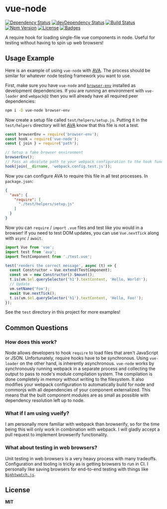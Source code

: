 # vue-node

[![Dependency Status](https://img.shields.io/david/knpwrs/vue-node.svg)](https://david-dm.org/knpwrs/vue-node)
[![devDependency Status](https://img.shields.io/david/dev/knpwrs/vue-node.svg)](https://david-dm.org/knpwrs/vue-node#info=devDependencies)
[![Build Status](https://img.shields.io/travis/knpwrs/vue-node.svg)](https://travis-ci.org/knpwrs/vue-node)
[![Npm Version](https://img.shields.io/npm/v/vue-node.svg)](https://www.npmjs.com/package/vue-node)
[![License](https://img.shields.io/badge/license-MIT-blue.svg)](https://opensource.org/licenses/MIT)
[![Badges](https://img.shields.io/badge/badges-6-orange.svg)](http://shields.io/)

A require hook for loading single-file vue components in node. Useful for
testing without having to spin up web browsers!

## Usage Example

Here is an example of using `vue-node` with [AVA]. The process should be similar
for whatever node testing framework you want to use.

First, make sure you have `vue-node` and [`browser-env`] installed as
development dependencies. If you are running an environment with `vue-loader`
and `webpack@2` then you will already have all required peer dependencies:

```sh
npm i -D vue-node browser-env
```

Now create a setup file called `test/helpers/setup.js`. Putting it in the
`test/helpers` directory will let [AVA] know that this file is not a test.

```js
const browserEnv = require('browser-env');
const hook = require('vue-node');
const { join } = require('path');

// Setup a fake browser environment
browserEnv();
// Pass an absolute path to your webpack configuration to the hook function.
hook(join(__dirname, 'webpack.config.test.js'));
```

Now you can configure AVA to require this file in all test processes. In
`package.json`:

```json
{
  "ava": {
    "require": [
      "./test/helpers/setup.js"
    ]
  }
}
```

Now you can `require` / `import` `.vue` files and test like you would in a
browser! If you need to test DOM updates, you can use `Vue.nextTick` along with `async` / `await`.

```js
import Vue from 'vue';
import test from 'ava';
import TestComponent from './test.vue';

test('renders the correct message', async (t) => {
  const Constructor = Vue.extend(TestComponent);
  const vm = new Constructor().$mount();
  t.is(vm.$el.querySelector('h1').textContent, 'Hello, World!');
  // Update
  vm.setName('Foo');
  await Vue.nextTick();
  t.is(vm.$el.querySelector('h1').textContent, 'Hello, Foo!');
});
```

See the `test` directory in this project for more examples!

## Common Questions

### How does this work?

Node allows developers to hook `require` to load files that aren't JavaScript or
JSON. Unfortunately, require hooks have to be synchronous. Using `vue-loader` on
the other hand, is inherently asynchronous. `vue-node` works by synchronously
running webpack in a separate process and collecting the output to pass to
node's module compilation system. The compilation is done completely in memory
without writing to the filesystem. It also modifies your webpack configuration
to automatically build for node and commonjs with all dependencies of your
component externalized. This means that the built component modules are as small
as possible with dependency resolution left up to node.

### What if I am using vueify?

I am personally more familiar with webpack than browserify, so for the time
being this will only work in combination with webpack. I will gladly accept a
pull request to implement browserify functionality.

### What about testing in web browsers?

Unit testing in web browsers is a very heavy process with many tradeoffs.
Configuration and tooling is tricky as is getting browsers to run in CI. I
personally like saving browsers for end-to-end testing with things like
[`Nightwatch.js`].

## License

**MIT**

[`browser-env`]: https://github.com/lukechilds/browser-env "Fake browser environment for node."
[`Nightwatch.js`]: http://nightwatchjs.org/ "Node.js powered End-to-End testing framework"
[`p-immediate`]: https://github.com/sindresorhus/p-immediate "Returns a promise resolved in the next event loop"
[AVA]: https://github.com/avajs/ava "AVA: Futuristic Test Runner"
